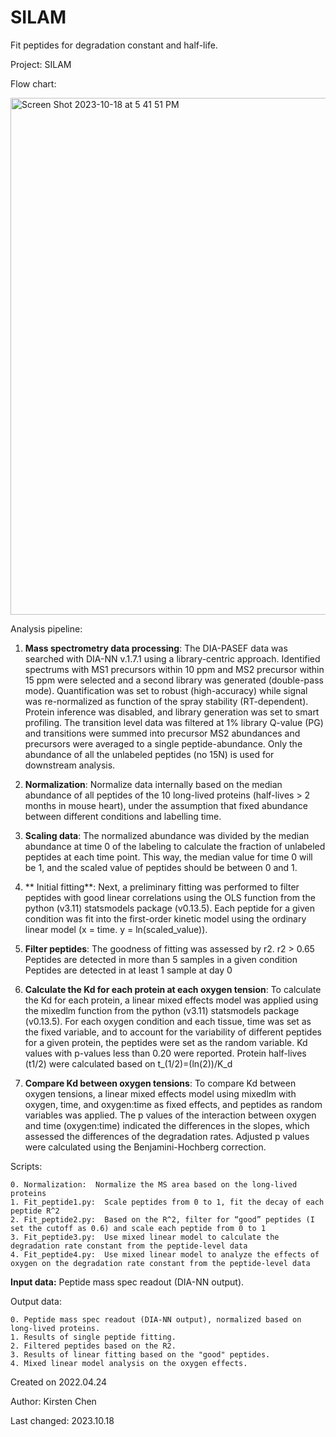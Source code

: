 # SILAM

Fit peptides for degradation constant and half-life.

Project: SILAM

Flow chart:

<img width="827" alt="Screen Shot 2023-10-18 at 5 41 51 PM" src="https://github.com/kchen96/SILAM/assets/53800187/33882515-335a-4ac1-9eaa-972e436e2e13">

Analysis pipeline:

1. **Mass spectrometry data processing**: The DIA-PASEF data was searched with DIA-NN v.1.7.1 using a library-centric approach. Identified spectrums with MS1 precursors within 10 ppm and MS2 precursor within 15 ppm were selected and a second library was generated (double-pass mode). Quantification was set to robust (high-accuracy) while signal was re-normalized as function of the spray stability (RT-dependent). Protein inference was disabled, and library generation was set to smart profiling. The transition level data was filtered at 1% library Q-value (PG) and transitions were summed into precursor MS2 abundances and precursors were averaged to a single peptide-abundance. Only the abundance of all the unlabeled peptides (no 15N) is used for downstream analysis.

2. **Normalization**: Normalize data internally based on the median abundance of all peptides of the 10 long-lived proteins (half-lives > 2 months in mouse heart), under the assumption that fixed abundance between different conditions and labelling time.

3. **Scaling data**: The normalized abundance was divided by the median abundance at time 0 of the labeling to calculate the fraction of unlabeled peptides at each time point. This way, the median value for time 0 will be 1, and the scaled value of peptides should be between 0 and 1.

4. ** Initial fitting**: Next, a preliminary fitting was performed to filter peptides with good linear correlations using the OLS function from the python (v3.11) statsmodels package (v0.13.5). Each peptide for a given condition was fit into the first-order kinetic model using the ordinary linear model (x = time. y = ln(scaled_value)). 
 
5. **Filter peptides**: The goodness of fitting was assessed by r2. 
	r2 > 0.65
	Peptides are detected in more than 5 samples in a given condition 
	Peptides are detected in at least 1 sample at day 0
	
6. **Calculate the Kd for each protein at each oxygen tension**: To calculate the Kd for each protein, a linear mixed effects model was applied using the mixedlm function from the python (v3.11) statsmodels package (v0.13.5). For each oxygen condition and each tissue, time was set as the fixed variable, and to account for the variability of different peptides for a given protein, the peptides were set as the random variable. Kd values with p-values less than 0.20 were reported. Protein half-lives (t1/2) were calculated based on 
t_(1/2)=(ln⁡(2))/K_d 

7. **Compare Kd between oxygen tensions**: To compare Kd between oxygen tensions, a linear mixed effects model using mixedlm with oxygen, time, and oxygen:time as fixed effects, and peptides as random variables was applied. The p values of the interaction between oxygen and time (oxygen:time) indicated the differences in the slopes, which assessed the differences of the degradation rates. Adjusted p values were calculated using the Benjamini-Hochberg correction.



Scripts: 

	0. Normalization:  Normalize the MS area based on the long-lived proteins
	1. Fit_peptide1.py:  Scale peptides from 0 to 1, fit the decay of each peptide R^2
	2. Fit_peptide2.py:  Based on the R^2, filter for “good” peptides (I set the cutoff as 0.6) and scale each peptide from 0 to 1
	3. Fit_peptide3.py:  Use mixed linear model to calculate the degradation rate constant from the peptide-level data
	4. Fit_peptide4.py:  Use mixed linear model to analyze the effects of oxygen on the degradation rate constant from the peptide-level data


**Input data:** Peptide mass spec readout (DIA-NN output).


Output data:

    0. Peptide mass spec readout (DIA-NN output), normalized based on long-lived proteins.
    1. Results of single peptide fitting.
    2. Filtered peptides based on the R2.
    3. Results of linear fitting based on the "good" peptides.
    4. Mixed linear model analysis on the oxygen effects. 
    



Created on 2022.04.24

Author: Kirsten Chen

Last changed: 2023.10.18
